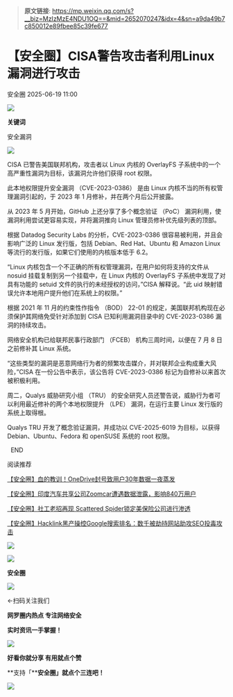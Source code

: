 > **原文链接**: https://mp.weixin.qq.com/s?__biz=MzIzMzE4NDU1OQ==&mid=2652070247&idx=4&sn=a9da49b7c850012e89fbee85c39fe677

#  【安全圈】CISA警告攻击者利用Linux漏洞进行攻击  
 安全圈   2025-06-19 11:00  
  
![](https://mmbiz.qpic.cn/sz_mmbiz_png/aBHpjnrGylgOvEXHviaXu1fO2nLov9bZ055v7s8F6w1DD1I0bx2h3zaOx0Mibd5CngBwwj2nTeEbupw7xpBsx27Q/640?wx_fmt=other&from=appmsg&tp=webp&wxfrom=5&wx_lazy=1&wx_co=1 "")  
  
  
**关键词**  
  
  
  
安全漏洞  
  
  
![](https://mmbiz.qpic.cn/sz_mmbiz_png/aBHpjnrGylhBiaVUOiabbsTez6CCTurmkCMOoSup4xUYztkFicNib55Uc9vMhX0ZI0ed4CNPvicia4ZIhPttm2Y4RhiaA/640?wx_fmt=png&from=appmsg "")  
  
CISA 已警告美国联邦机构，攻击者以 Linux 内核的 OverlayFS 子系统中的一个高严重性漏洞为目标，该漏洞允许他们获得 root 权限。  
  
此本地权限提升安全漏洞 （CVE-2023-0386） 是由 Linux 内核不当的所有权管理漏洞引起的，于 2023 年 1 月修补，并在两个月后公开披露。  
  
从 2023 年 5 月开始，GitHub 上还分享了多个概念验证 （PoC） 漏洞利用，使漏洞利用尝试更容易实现，并将漏洞推向 Linux 管理员修补优先级列表的顶部。  
  
根据 Datadog Security Labs 的分析，CVE-2023-0386 很容易被利用，并且会影响广泛的 Linux 发行版，包括 Debian、Red Hat、Ubuntu 和 Amazon Linux 等流行的发行版，如果它们使用的内核版本低于 6.2。  
  
“Linux 内核包含一个不正确的所有权管理漏洞，在用户如何将支持的文件从 nosuid 挂载复制到另一个挂载中，在 Linux 内核的 OverlayFS 子系统中发现了对具有功能的 setuid 文件的执行的未经授权的访问，”CISA 解释说。“此 uid 映射错误允许本地用户提升他们在系统上的权限。”  
  
根据 2021 年 11 月的约束性作指令 （BOD） 22-01 的规定，美国联邦机构现在必须保护其网络免受针对添加到 CISA 已知利用漏洞目录中的 CVE-2023-0386 漏洞的持续攻击。  
  
网络安全机构已给联邦民事行政部门 （FCEB） 机构三周时间，以便在 7 月 8 日之前修补其 Linux 系统。  
  
“这些类型的漏洞是恶意网络行为者的频繁攻击媒介，并对联邦企业构成重大风险，”CISA 在一份公告中表示，该公告将 CVE-2023-0386 标记为自修补以来首次被积极利用。  
  
周二，Qualys 威胁研究小组 （TRU） 的安全研究人员还警告说，威胁行为者可以利用最近修补的两个本地权限提升 （LPE） 漏洞，在运行主要 Linux 发行版的系统上取得根。  
  
Qualys TRU 开发了概念验证漏洞，并成功以 CVE-2025-6019 为目标，以获得 Debian、Ubuntu、Fedora 和 openSUSE 系统的 root 权限。  
  
  
  END    
  
  
阅读推荐  
  
  
[【安全圈】血的教训！OneDrive封号致用户30年数据一夜蒸发](https://mp.weixin.qq.com/s?__biz=MzIzMzE4NDU1OQ==&mid=2652070231&idx=1&sn=b4728fc998486ff0fd771d9ae575bf00&scene=21#wechat_redirect)  
  
  
  
[【安全圈】印度汽车共享公司Zoomcar遭遇数据泄露，影响840万用户](https://mp.weixin.qq.com/s?__biz=MzIzMzE4NDU1OQ==&mid=2652070231&idx=2&sn=cfec459e816fe68e0d64a2a002758abf&scene=21#wechat_redirect)  
  
  
  
[【安全圈】社工老招再现 Scattered Spider锁定美保险公司进行渗透](https://mp.weixin.qq.com/s?__biz=MzIzMzE4NDU1OQ==&mid=2652070231&idx=3&sn=ea9efbc6d81fbe8844e8b5eeabe46afd&scene=21#wechat_redirect)  
  
  
  
[【安全圈】Hacklink黑产操控Google搜索排名：数千被劫持网站助攻SEO投毒攻击](https://mp.weixin.qq.com/s?__biz=MzIzMzE4NDU1OQ==&mid=2652070231&idx=4&sn=73d4cfe9ab70201f37a36c2242fed9ee&scene=21#wechat_redirect)  
  
  
  
  
![](https://mmbiz.qpic.cn/mmbiz_gif/aBHpjnrGylgeVsVlL5y1RPJfUdozNyCEft6M27yliapIdNjlcdMaZ4UR4XxnQprGlCg8NH2Hz5Oib5aPIOiaqUicDQ/640?wx_fmt=gif "")  
  
  
  
![](https://mmbiz.qpic.cn/mmbiz_png/aBHpjnrGylgeVsVlL5y1RPJfUdozNyCEDQIyPYpjfp0XDaaKjeaU6YdFae1iagIvFmFb4djeiahnUy2jBnxkMbaw/640?wx_fmt=png "")  
  
**安全圈**  
  
![](https://mmbiz.qpic.cn/mmbiz_gif/aBHpjnrGylgeVsVlL5y1RPJfUdozNyCEft6M27yliapIdNjlcdMaZ4UR4XxnQprGlCg8NH2Hz5Oib5aPIOiaqUicDQ/640?wx_fmt=gif "")  
  
  
←扫码关注我们  
  
**网罗圈内热点 专注网络安全**  
  
**实时资讯一手掌握！**  
  
  
![](https://mmbiz.qpic.cn/mmbiz_gif/aBHpjnrGylgeVsVlL5y1RPJfUdozNyCE3vpzhuku5s1qibibQjHnY68iciaIGB4zYw1Zbl05GQ3H4hadeLdBpQ9wEA/640?wx_fmt=gif "")  
  
**好看你就分享 有用就点个赞**  
  
**支持「****安全圈」就点个三连吧！**  
  
![](https://mmbiz.qpic.cn/mmbiz_gif/aBHpjnrGylgeVsVlL5y1RPJfUdozNyCE3vpzhuku5s1qibibQjHnY68iciaIGB4zYw1Zbl05GQ3H4hadeLdBpQ9wEA/640?wx_fmt=gif "")  
  
  
